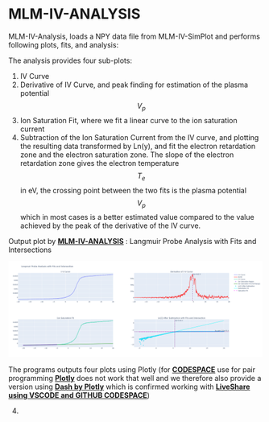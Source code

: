 # MLM-IV-ANALYSIS

MLM-IV-Analysis, loads a NPY data file from MLM-IV-SimPlot and performs following plots, fits, and analysis:

The analysis provides four sub-plots:

1. IV Curve
2. Derivative of IV Curve, and peak finding for estimation of the plasma potential $$V_{p}$$
3. Ion Saturation Fit, where we fit a linear curve to the ion saturation current
4. Subtraction of the Ion Saturation Current from the IV curve, and plotting the resulting data transformed by Ln(y), and fit the electron retardation zone and the electron saturation zone. The slope of the electron retardation zone gives the electron temperature $$T_{e}$$ in eV, the crossing point between the two fits is the plasma potential  $$V_{p}$$ which in most cases is a better estimated value compared to the value achieved by the peak of the derivative of the IV curve.



Output plot by [**MLM-IV-ANALYSIS**](MLM-IV-Analysis.md) : Langmuir Probe Analysis with Fits and Intersections

![MLM-IV-Analysis output plot](.\images\MLM-IV-Analysis.png)

The programs outputs four plots using Plotly (for [**CODESPACE**](https://github.com/features/codespaces) use for pair programming [**Plotly**](https://plotly.com/) does not work that well and we therefore also provide a version using [**Dash by Plotly**](https://dash.plotly.com/) which is confirmed working with [**LiveShare using VSCODE and GITHUB CODESPACE**](Liveshare.md))

4. 









